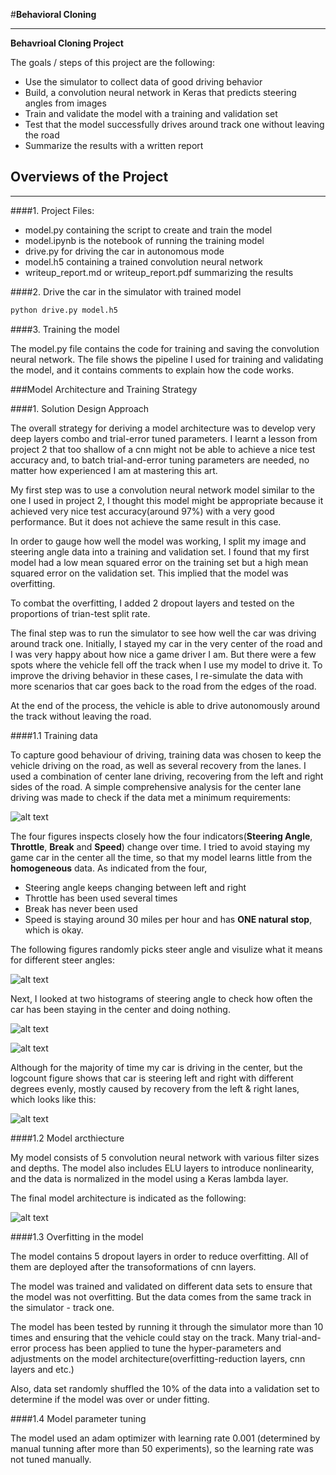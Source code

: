 #**Behavioral Cloning** 

---

[//]: # (Image References)
[ARC]: ./Summary/architecture.PNG
[IDR]: ./Summary/InputDrivingRecords.PNG
[SAC]: ./Summary/SACount.PNG
[SALC]: ./Summary/SAlogct.PNG
[SA]: ./Summary/steeringangle.PNG
[ri]: ./Summary/recoveryimage.gif
[sd]: ./Summary/simulatedriving.gif

**Behavrioal Cloning Project**

The goals / steps of this project are the following:
* Use the simulator to collect data of good driving behavior
* Build, a convolution neural network in Keras that predicts steering angles from images
* Train and validate the model with a training and validation set
* Test that the model successfully drives around track one without leaving the road
* Summarize the results with a written report



## Overviews of the Project

---

####1. Project Files:
* model.py containing the script to create and train the model
* model.ipynb is the notebook of running the training model
* drive.py for driving the car in autonomous mode
* model.h5 containing a trained convolution neural network 
* writeup_report.md or writeup_report.pdf summarizing the results

####2. Drive the car in the simulator with trained model
```sh
python drive.py model.h5
```

####3. Training the model

The model.py file contains the code for training and saving the convolution neural network. The file shows the pipeline I used for training and validating the model, and it contains comments to explain how the code works.




###Model Architecture and Training Strategy

####1. Solution Design Approach

The overall strategy for deriving a model architecture was to develop very deep layers combo and trial-error tuned parameters. I learnt a lesson from project 2 that too shallow of a cnn might not be able to achieve a nice test accuracy and, to batch trial-and-error tuning parameters are needed, no matter how experienced I am at mastering this art.

My first step was to use a convolution neural network model similar to the one I used in project 2, I thought this model might be appropriate because it achieved very nice test accuracy(around 97%) with a very good performance. But it does not achieve the same result in this case.

In order to gauge how well the model was working, I split my image and steering angle data into a training and validation set. I found that my first model had a low mean squared error on the training set but a high mean squared error on the validation set. This implied that the model was overfitting. 

To combat the overfitting, I added 2 dropout layers and tested on the proportions of trian-test split rate.

The final step was to run the simulator to see how well the car was driving around track one. Initially, I stayed my car in the very center of the road and I was very happy about how nice a game driver I am. But there were a few spots where the vehicle fell off the track when I use my model to drive it. To improve the driving behavior in these cases, I re-simulate the data with more scenarios that car goes back to the road from the edges of the road.

At the end of the process, the vehicle is able to drive autonomously around the track without leaving the road.

####1.1 Training data

To capture good behaviour of driving, training data was chosen to keep the vehicle driving on the road, as well as several recovery from the lanes. I used a combination of center lane driving, recovering from the left and right sides of the road. A simple comprehensive analysis for the center lane driving was made to check if the data met a minimum requirements:

![alt text][IDR]

The four figures inspects closely how the four indicators(**Steering Angle**, **Throttle**, **Break** and **Speed**) change over time. I tried to avoid staying my game car in the center all the time, so that my model learns little from the **homogeneous** data. As indicated from the four, 
* Steering angle keeps changing between left and right
* Throttle has been used several times
* Break has never been used
* Speed is staying around 30 miles per hour and has **ONE natural stop**, which is okay.

The following figures randomly picks steer angle and visulize what it means for different steer angles:

![alt text][SA]

Next, I looked at two histograms of steering angle to check how often the car has been staying in the center and doing nothing.

![alt text][SAC]

![alt text][SALC]

Although for the majority of time my car is driving in the center, but the logcount figure shows that car is steering left and right with different degrees evenly, mostly caused by recovery from the left & right lanes, which looks like this:

![alt text][ri]

####1.2 Model arcthiecture

My model consists of 5 convolution neural network with various filter sizes and depths. The model also includes ELU layers to introduce nonlinearity, and the data is normalized in the model using a Keras lambda layer. 

The final model architecture is indicated as the following:

![alt text][ARC]

####1.3 Overfitting in the model

The model contains 5 dropout layers in order to reduce overfitting. All of them are deployed after the transoformations of cnn layers.

The model was trained and validated on different data sets to ensure that the model was not overfitting. But the data comes from the same track in the simulator - track one. 

The model has been tested by running it through the simulator more than 10 times and ensuring that the vehicle could stay on the track. Many trial-and-error process has been applied to tune the hyper-parameters and adjustments on the model architecture(overfitting-reduction layers, cnn layers and etc.)

Also, data set randomly shuffled the 10% of the data into a validation set to determine if the model was over or under fitting.

####1.4 Model parameter tuning

The model used an adam optimizer with learning rate 0.001 (determined by manual tunning after more than 50 experiments), so the learning rate was not tuned manually.


